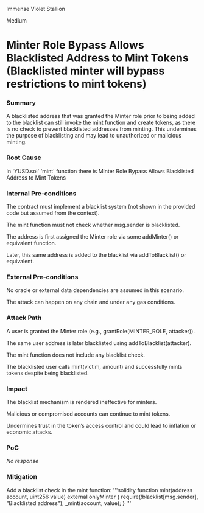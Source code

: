 Immense Violet Stallion

Medium

# Minter Role Bypass Allows Blacklisted Address to Mint Tokens (Blacklisted minter will bypass restrictions to mint tokens)

### Summary

A blacklisted address that was granted the Minter role prior to being added to the blacklist can still invoke the mint function and create tokens, as there is no check to prevent blacklisted addresses from minting. This undermines the purpose of blacklisting and may lead to unauthorized or malicious minting.



### Root Cause

In 'YUSD.sol' 'mint' function there is Minter Role Bypass Allows Blacklisted Address to Mint Tokens

### Internal Pre-conditions

The contract must implement a blacklist system (not shown in the provided code but assumed from the context).

The mint function must not check whether msg.sender is blacklisted.

The address is first assigned the Minter role via some addMinter() or equivalent function.

Later, this same address is added to the blacklist via addToBlacklist() or equivalent.

### External Pre-conditions

No oracle or external data dependencies are assumed in this scenario.

The attack can happen on any chain and under any gas conditions.



### Attack Path

A user is granted the Minter role (e.g., grantRole(MINTER_ROLE, attacker)).

The same user address is later blacklisted using addToBlacklist(attacker).

The mint function does not include any blacklist check.

The blacklisted user calls mint(victim, amount) and successfully mints tokens despite being blacklisted.

### Impact

The blacklist mechanism is rendered ineffective for minters.

Malicious or compromised accounts can continue to mint tokens.

Undermines trust in the token’s access control and could lead to inflation or economic attacks.



### PoC

_No response_

### Mitigation

Add a blacklist check in the mint function:
'''solidity
function mint(address account, uint256 value) external onlyMinter {
    require(!blacklist[msg.sender], "Blacklisted address");
    _mint(account, value);
}
'''